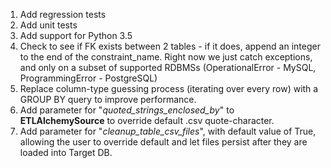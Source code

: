 1. Add regression tests
2. Add unit tests
3. Add support for Python 3.5
4. Check to see if FK exists between 2 tables - if it does, append an integer to the end of the constraint_name. Right now we just catch exceptions, and only on a subset of supported RDBMSs (OperationalError - MySQL, ProgrammingError - PostgreSQL)
5. Replace column-type guessing process (iterating over every row)  with a GROUP BY query to improve performance.
6. Add parameter for "_quoted_strings_enclosed_by_" to **ETLAlchemySource** to override default .csv quote-character.
7. Add parameter for "_cleanup_table_csv_files_", with default value of True, allowing the user to override default and let files persist after they are loaded into Target DB.
